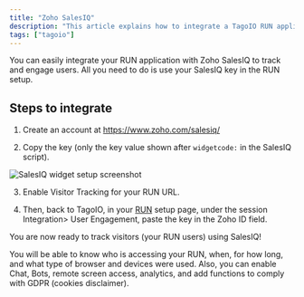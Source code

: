 ```yaml
---
title: "Zoho SalesIQ"
description: "This article explains how to integrate a TagoIO RUN application with Zoho SalesIQ by obtaining the SalesIQ widget key and placing it into the RUN setup. It includes the steps to create a SalesIQ account, retrieve the widget key, enable visitor tracking, and where to paste the key in TagoIO."
tags: ["tagoio"]
---
```

You can easily integrate your RUN application with Zoho SalesIQ to track and engage users. All you need to do is use your SalesIQ key in the RUN setup.

## Steps to integrate

1. Create an account at https://www.zoho.com/salesiq/

2. Copy the key (only the key value shown after `widgetcode:` in the SalesIQ script).


![SalesIQ widget setup screenshot](/docs_imagem/tagoio/zoho-salesiq-2.png)

3. Enable Visitor Tracking for your RUN URL.

4. Then, back to TagoIO, in your [RUN](https://admin.tago.io/run) setup page, under the session Integration> User Engagement, paste the key in the Zoho ID field.

You are now ready to track visitors (your RUN users) using SalesIQ!

You will be able to know who is accessing your RUN, when, for how long, and what type of browser and devices were used. Also, you can enable Chat, Bots, remote screen access, analytics, and add functions to comply with GDPR (cookies disclaimer).

